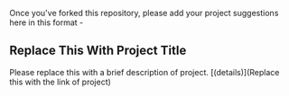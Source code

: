 Once you've forked this repository, please add your project suggestions here in this format -

## Replace This With Project Title
Please replace this with a brief description of project. [(details)](Replace this with the link of project)
